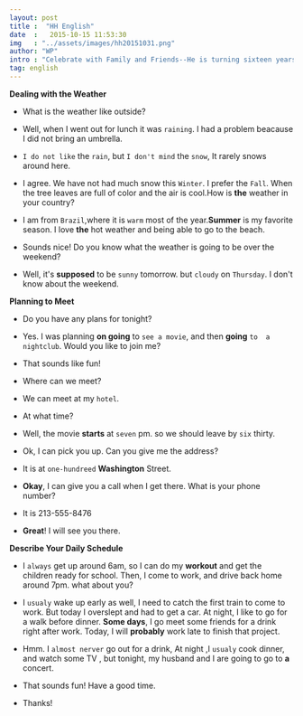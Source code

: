 ```yaml
---
layout: post
title :  "HH English"
date  :   2015-10-15 11:53:30
img   : "../assets/images/hh20151031.png"
author: "WP"
intro : "Celebrate with Family and Friends--He is turning sixteen years old so it is a big deal for him because he can now get his driver's license. We are having a family dinner with his favorite foods and then a big birthday cake."
tag: english
---
```


**Dealing with the Weather**

* What is the weather like outside?

* Well, when I went out for lunch it was `raining`. I had a problem beacause I did not bring an umbrella.

* `I do not like` the `rain`, but `I don't mind` the `snow`, It rarely snows around here.

* I agree. We have not had much snow this `Winter`. I prefer the `Fall`. When the tree leaves are full of color and the air is cool.How is <b class="error">the</b> weather in your country?

* I am from `Brazil`,where it is `warm` most of the year.<b class="error">Summer</b> is my favorite season. I love <b class="error">the</b> hot weather and being able to go to the beach.

* Sounds nice! Do you know what the weather is going to be over the weekend?

* Well, it's <b class="error">supposed</b> to be `sunny` tomorrow. but `cloudy` on `Thursday`. I don't know about the weekend.


**Planning to Meet**

* Do you have any plans for tonight?

* Yes. I was planning <b class="error">on going</b> to `see a movie`, and then <b class="error">going</b> `to  a nightclub`. Would you like to join me?

* That sounds like fun!

* Where can we meet?

* We can meet at my `hotel`.

* At what time?  

* Well, the movie <b class="error">starts</b> at `seven` pm. so we should leave by `six` thirty.

* Ok, I can pick you up. Can you give me the address?

* It is at `one-hundreed` <b class="error">Washington</b> Street.

* <b class="error">Okay</b>, I can give you a call when I get there. What is your phone number?

* It is 213-555-8476

* <b class="error">Great</b>! I will see you there.  


**Describe Your Daily Schedule**

* I `always` get up around 6am, so I can do my <b class="error">workout</b> and get the children ready for school. Then, I come to work, and drive back home around 7pm. what about you?

* I `usualy` wake up early as well, I need to catch the first train to come to work. But today I overslept and had to get a car. At night, I like to go for a walk before dinner. <b class="error">Some days</b>, I go meet some friends for a drink right after work. Today, I will <b class="error">probably</b> work late to finish that project.

* Hmm. I `almost nerver` go out for a drink, At night ,I `usualy` cook dinner, and watch some TV , but tonight, my husband and I are going to go to <b class="error">a</b> concert.

* That sounds fun! Have a good time.

* Thanks!  


